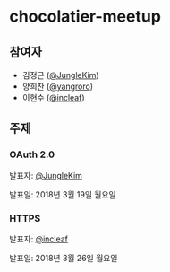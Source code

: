 # chocolatier-meetup

## 참여자

- 김정근 ([@JungleKim](https://github.com/JungleKim))
- 양희찬 ([@yangroro](https://github.com/yangroro))
- 이현수 ([@incleaf](https://github.com/incleaf))

## 주제

### OAuth 2.0

발표자: [@JungleKim](https://github.com/JungleKim)

발표일: 2018년 3월 19일 월요일

### HTTPS

발표자: [@incleaf](https://github.com/incleaf)

발표일: 2018년 3월 26일 월요일
